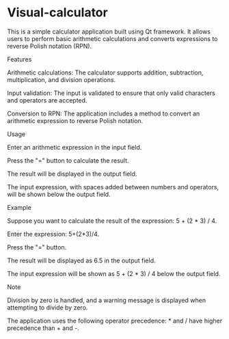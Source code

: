 # Visual-calculator
This is a simple calculator application built using Qt framework. It allows users to perform basic arithmetic calculations and converts expressions to reverse Polish notation (RPN).

Features

Arithmetic calculations: 
The calculator supports addition, subtraction, multiplication, and division operations.

Input validation: The input is validated to ensure that only valid characters and operators are accepted.

Conversion to RPN: The application includes a method to convert an arithmetic expression to reverse Polish notation.


Usage

Enter an arithmetic expression in the input field.

Press the "=" button to calculate the result.

The result will be displayed in the output field.

The input expression, with spaces added between numbers and operators, will be shown below the output field.

Example

Suppose you want to calculate the result of the expression: 5 + (2 * 3) / 4.

Enter the expression: 5+(2*3)/4.

Press the "=" button.

The result will be displayed as 6.5 in the output field.

The input expression will be shown as 5 + (2 * 3) / 4 below the output field.


Note

Division by zero is handled, and a warning message is displayed when attempting to divide by zero.

The application uses the following operator precedence: * and / have higher precedence than + and -.
